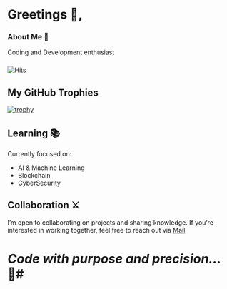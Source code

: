 # Greetings 👋, 

###
### About Me 🖤 ##

Coding and Development enthusiast

###
[![Hits](https://hits.seeyoufarm.com/api/count/incr/badge.svg?url=https%3A%2F%2Fgithub.com%2FDarthcoder2006&count_bg=%23050052&title_bg=%23000000&icon=github.svg&icon_color=%23484040&title=Profile+Views&edge_flat=false)](https://hits.seeyoufarm.com)

## My GitHub Trophies

[![trophy](https://github-profile-trophy.vercel.app/?username=Darthcoder2006&theme=darkhub)](https://github.com/ryo-ma/github-profile-trophy)


## Learning 📚
Currently focused on:
- AI & Machine Learning
- Blockchain
- CyberSecurity


## Collaboration ⚔️
I’m open to collaborating on projects and sharing knowledge. If you’re interested in working together, feel free to reach out via [Mail](mailto:darthcoder2006@proton.me)
# *Code with purpose and precision...* 🖤#

